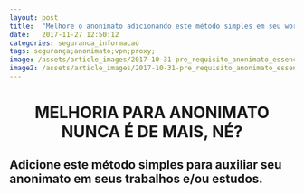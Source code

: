 ```yaml
---
layout: post
title:  "Melhore o anonimato adicionando este método simples em seu workstation"
date:   2017-11-27 12:50:12
categories: seguranca_informacao
tags: segurança;anonimato;vpn;proxy;
image: /assets/article_images/2017-10-31-pre_requisito_anonimato_essencial/imagePostAnonimato.jpg
image2: /assets/article_images/2017-10-31-pre_requisito_anonimato_essencial/imagePostAnonimato2.jpg
---
```

#	<center>MELHORIA PARA ANONIMATO NUNCA É DE MAIS, NÉ?</center>
##	Adicione este método simples para auxiliar seu anonimato em seus trabalhos e/ou estudos.

> 

